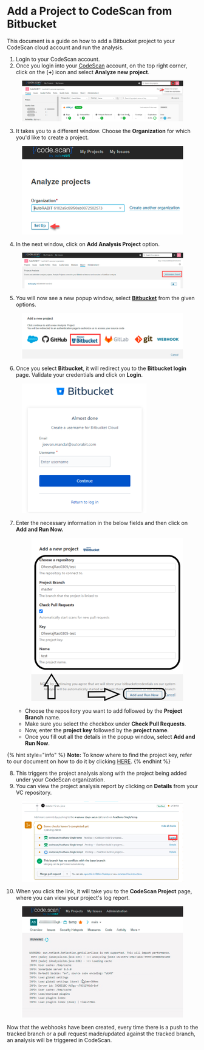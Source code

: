 # Add a Project to CodeScan from Bitbucket

This document is a guide on how to add a Bitbucket project to your CodeScan cloud account and run the analysis.

1. Login to your CodeScan account.
2. Once you login into your [CodeScan](https://www.codescan.io/) account, on the top right corner, click on the (**+**) icon and select **Analyze new project**.

<figure><img src="../../../../.gitbook/assets/image (22) (1) (1) (1) (1) (1) (1) (1) (1) (1) (1) (1) (1) (1) (1) (1) (1).png" alt=""><figcaption></figcaption></figure>

3. It takes you to a different window. Choose the **Organization** for which you'd like to create a project.

<figure><img src="../../../../.gitbook/assets/image (23) (1) (1) (1) (1) (1) (1) (1) (1) (1) (1) (1) (1) (1) (1) (1) (1).png" alt=""><figcaption></figcaption></figure>

4. In the next window, click on **Add Analysis Project** option.

<figure><img src="../../../../.gitbook/assets/image (24) (1) (1) (1) (1) (1) (1) (1) (1) (1) (1) (1) (1) (1) (1) (1) (1).png" alt=""><figcaption></figcaption></figure>

5. You will now see a new popup window, select [**Bitbucket**](https://knowledgebase.autorabit.com/codescan/docs/integrating-codescan-in-bitbucket-pipelines) from the given options.

<figure><img src="../../../../.gitbook/assets/image (25) (1) (1) (1) (1) (1) (1) (1) (1) (1) (1) (1) (1) (1) (1) (1) (1).png" alt=""><figcaption></figcaption></figure>

6. Once you select **Bitbucket**, it will redirect you to the **Bitbucket login** page. Validate your credentials and click on **Login**.

<figure><img src="../../../../.gitbook/assets/image (26) (1) (1) (1) (1) (1) (1) (1) (1) (1) (1) (1) (1) (1) (1) (1) (1).png" alt="" width="328"><figcaption></figcaption></figure>

7.  Enter the necessary information in the below fields and then click on **Add and Run Now.**

    <figure><img src="../../../../.gitbook/assets/image (30) (1) (1) (1) (1) (1) (1) (1) (1) (1) (1) (1) (1) (1) (1) (1).png" alt="" width="450"><figcaption></figcaption></figure>

    * Choose the repository you want to add followed by the **Project Branch** name.
    * Make sure you select the checkbox under **Check Pull Requests**.
    * Now, enter the **project key** followed by the **project name**.
    * Once you fill out all the details in the popup window, select **Add and Run Now**.

{% hint style="info" %}
**Note:** To know where to find the project key, refer to our document on how to do it by clicking [HERE](https://knowledgebase.autorabit.com/codescan/docs/finding-your-project-key).
{% endhint %}

8. This triggers the project analysis along with the project being added under your CodeScan organization.
9. You can view the project analysis report by clicking on **Details** from your VC repository.

<figure><img src="../../../../.gitbook/assets/image (28) (1) (1) (1) (1) (1) (1) (1) (1) (1) (1) (1) (1) (1) (1) (1) (1).png" alt="" width="563"><figcaption></figcaption></figure>

10. When you click the link, it will take you to the **CodeScan Project** page, where you can view your project's log report.

<figure><img src="../../../../.gitbook/assets/image (29) (1) (1) (1) (1) (1) (1) (1) (1) (1) (1) (1) (1) (1) (1) (1).png" alt=""><figcaption></figcaption></figure>

Now that the webhooks have been created, every time there is a push to the tracked branch or a pull request made/updated against the tracked branch, an analysis will be triggered in CodeScan.
